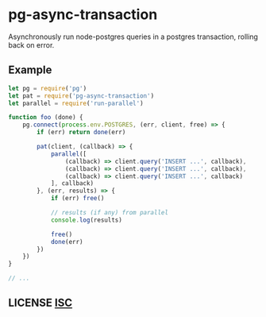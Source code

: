 # pg-async-transaction
Asynchronously run node-postgres queries in a postgres transaction, rolling back on error.

## Example

``` js
let pg = require('pg')
let pat = require('pg-async-transaction')
let parallel = require('run-parallel')

function foo (done) {
	pg.connect(process.env.POSTGRES, (err, client, free) => {
		if (err) return done(err)

		pat(client, (callback) => {
			parallel([
				(callback) => client.query('INSERT ...', callback),
				(callback) => client.query('INSERT ...', callback),
				(callback) => client.query('INSERT ...', callback)
			], callback)
		}, (err, results) => {
			if (err) free()

			// results (if any) from parallel
			console.log(results)

			free()
			done(err)
		})
	})
}

// ...
```

## LICENSE [ISC](LICENSE)

